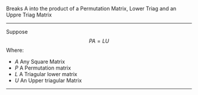 Breaks A into the product of a Permutation Matrix, Lower Triag and an Uppre Triag Matrix

---

Suppose $$PA = LU$$
Where: 
* $A$ Any Square Matrix 
* $P$ A Permutation matrix 
* $L$ A Triagular lower matrix 
* $U$ An Upper triagular Matrix 

---


